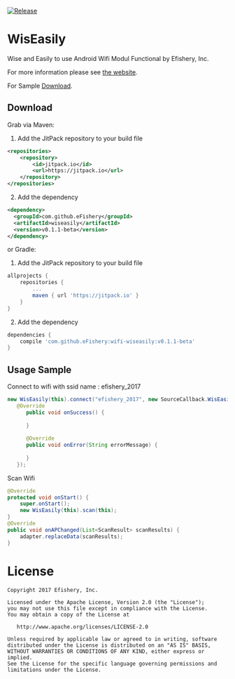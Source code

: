 [![Release](https://jitpack.io/v/putrabangga/wiseasily.svg)](https://jitpack.io/#eFishery/wifi-module-android)

WisEasily
========

Wise and Easily to use Android Wifi Modul Functional by Efishery, Inc.

For more information please see [the website][1].

For Sample [Download][2].

Download
--------

Grab via Maven:
1. Add the JitPack repository to your build file
```xml
<repositories>
    <repository>
        <id>jitpack.io</id>
        <url>https://jitpack.io</url>
    </repository>
</repositories>
```
2. Add the dependency
```xml
<dependency>
  <groupId>com.github.eFishery</groupId>
  <artifactId>wiseasily</artifactId>
  <version>v0.1.1-beta</version>
</dependency>
```
or Gradle:
1. Add the JitPack repository to your build file
```groovy
allprojects {
    repositories {
        ...
        maven { url 'https://jitpack.io' }
    }
}
```
2. Add the dependency
```groovy
dependencies {
    compile 'com.github.eFishery:wifi-wiseasily:v0.1.1-beta'
}
```

Usage Sample
--------

Connect to wifi with ssid name : efishery_2017

```java
new WisEasily(this).connect("efishery_2017", new SourceCallback.WisEasilyCallback() {
   @Override
      public void onSuccess() {
   
      }
   
      @Override
      public void onError(String errorMessage) {
   
      }
   });
```

Scan Wifi

```java
@Override
protected void onStart() {
    super.onStart();
    new WisEasily(this).scan(this);
}
@Override
public void onAPChanged(List<ScanResult> scanResults) {
    adapter.replaceData(scanResults);
}
```


License
=======

    Copyright 2017 Efishery, Inc.

    Licensed under the Apache License, Version 2.0 (the "License");
    you may not use this file except in compliance with the License.
    You may obtain a copy of the License at

       http://www.apache.org/licenses/LICENSE-2.0

    Unless required by applicable law or agreed to in writing, software
    distributed under the License is distributed on an "AS IS" BASIS,
    WITHOUT WARRANTIES OR CONDITIONS OF ANY KIND, either express or implied.
    See the License for the specific language governing permissions and
    limitations under the License.


 [1]: http://wiki.efishery.com/kb/wiseasily/
 [2]: https://drive.google.com/open?id=1LeuABggbQJqk5itoM6Gv1Q2zgqvm84Am
